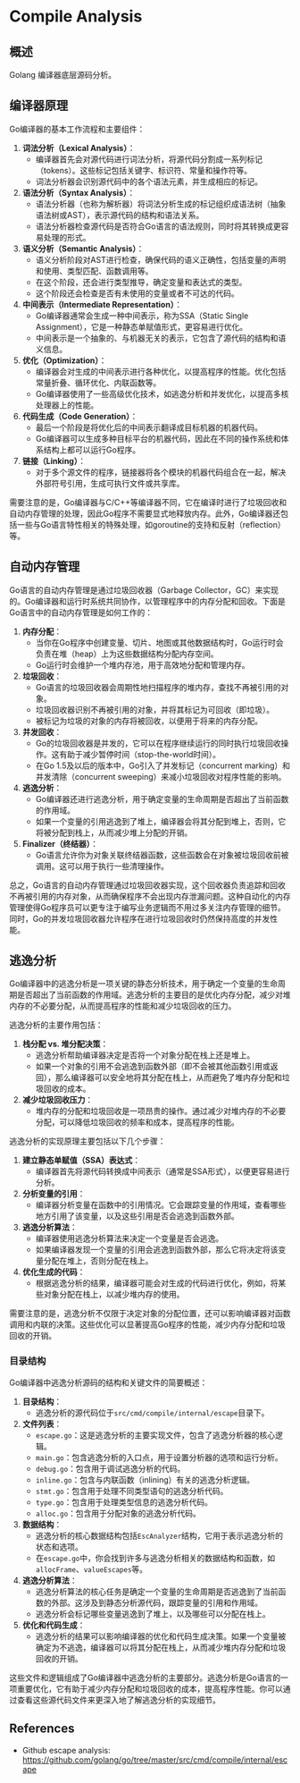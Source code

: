 # Compile Analysis

## 概述

Golang 编译器底层源码分析。

## 编译器原理

Go编译器的基本工作流程和主要组件：

1. **词法分析（Lexical Analysis）**：
   - 编译器首先会对源代码进行词法分析，将源代码分割成一系列标记（tokens）。这些标记包括关键字、标识符、常量和操作符等。
   - 词法分析器会识别源代码中的各个语法元素，并生成相应的标记。
2. **语法分析（Syntax Analysis）**：
   - 语法分析器（也称为解析器）将词法分析生成的标记组织成语法树（抽象语法树或AST），表示源代码的结构和语法关系。
   - 语法分析器检查源代码是否符合Go语言的语法规则，同时将其转换成更容易处理的形式。
3. **语义分析（Semantic Analysis）**：
   - 语义分析阶段对AST进行检查，确保代码的语义正确性，包括变量的声明和使用、类型匹配、函数调用等。
   - 在这个阶段，还会进行类型推导，确定变量和表达式的类型。
   - 这个阶段还会检查是否有未使用的变量或者不可达的代码。
4. **中间表示（Intermediate Representation）**：
   - Go编译器通常会生成一种中间表示，称为SSA（Static Single Assignment），它是一种静态单赋值形式，更容易进行优化。
   - 中间表示是一个抽象的、与机器无关的表示，它包含了源代码的结构和语义信息。
5. **优化（Optimization）**：
   - 编译器会对生成的中间表示进行各种优化，以提高程序的性能。优化包括常量折叠、循环优化、内联函数等。
   - Go编译器使用了一些高级优化技术，如逃逸分析和并发优化，以提高多核处理器上的性能。
6. **代码生成（Code Generation）**：
   - 最后一个阶段是将优化后的中间表示翻译成目标机器的机器代码。
   - Go编译器可以生成多种目标平台的机器代码，因此在不同的操作系统和体系结构上都可以运行Go程序。
7. **链接（Linking）**：
   - 对于多个源文件的程序，链接器将各个模块的机器代码组合在一起，解决外部符号引用，生成可执行文件或共享库。

需要注意的是，Go编译器与C/C++等编译器不同，它在编译时进行了垃圾回收和自动内存管理的处理，因此Go程序不需要显式地释放内存。此外，Go编译器还包括一些与Go语言特性相关的特殊处理，如goroutine的支持和反射（reflection）等。

## 自动内存管理

Go语言的自动内存管理是通过垃圾回收器（Garbage Collector，GC）来实现的。Go编译器和运行时系统共同协作，以管理程序中的内存分配和回收。下面是Go语言中的自动内存管理是如何工作的：

1. **内存分配**：
   - 当你在Go程序中创建变量、切片、地图或其他数据结构时，Go运行时会负责在堆（heap）上为这些数据结构分配内存空间。
   - Go运行时会维护一个堆内存池，用于高效地分配和管理内存。
2. **垃圾回收**：
   - Go语言的垃圾回收器会周期性地扫描程序的堆内存，查找不再被引用的对象。
   - 垃圾回收器识别不再被引用的对象，并将其标记为可回收（即垃圾）。
   - 被标记为垃圾的对象的内存将被回收，以便用于将来的内存分配。
3. **并发回收**：
   - Go的垃圾回收器是并发的，它可以在程序继续运行的同时执行垃圾回收操作。这有助于减少暂停时间（stop-the-world时间）。
   - 在Go 1.5及以后的版本中，Go引入了并发标记（concurrent marking）和并发清除（concurrent sweeping）来减小垃圾回收对程序性能的影响。
4. **逃逸分析**：
   - Go编译器还进行逃逸分析，用于确定变量的生命周期是否超出了当前函数的作用域。
   - 如果一个变量的引用逃逸到了堆上，编译器会将其分配到堆上，否则，它将被分配到栈上，从而减少堆上分配的开销。
5. **Finalizer（终结器）**：
   - Go语言允许你为对象关联终结器函数，这些函数会在对象被垃圾回收前被调用。这可以用于执行一些清理操作。

总之，Go语言的自动内存管理通过垃圾回收器实现，这个回收器负责追踪和回收不再被引用的内存对象，从而确保程序不会出现内存泄漏问题。这种自动化的内存管理使得Go程序员可以更专注于编写业务逻辑而不用过多关注内存管理的细节。同时，Go的并发垃圾回收器允许程序在进行垃圾回收时仍然保持高度的并发性能。



## 逃逸分析

 Go编译器中的逃逸分析是一项关键的静态分析技术，用于确定一个变量的生命周期是否超出了当前函数的作用域。逃逸分析的主要目的是优化内存分配，减少对堆内存的不必要分配，从而提高程序的性能和减少垃圾回收的压力。

逃逸分析的主要作用包括：

1. **栈分配 vs. 堆分配决策**：
   - 逃逸分析帮助编译器决定是否将一个对象分配在栈上还是堆上。
   - 如果一个对象的引用不会逃逸到函数外部（即不会被其他函数引用或返回），那么编译器可以安全地将其分配在栈上，从而避免了堆内存分配和垃圾回收的成本。
2. **减少垃圾回收压力**：
   - 堆内存的分配和垃圾回收是一项昂贵的操作。通过减少对堆内存的不必要分配，可以降低垃圾回收的频率和成本，提高程序的性能。

逃逸分析的实现原理主要包括以下几个步骤：

1. **建立静态单赋值（SSA）表达式**：
   - 编译器首先将源代码转换成中间表示（通常是SSA形式），以便更容易进行分析。
2. **分析变量的引用**：
   - 编译器分析变量在函数中的引用情况。它会跟踪变量的作用域，查看哪些地方引用了该变量，以及这些引用是否会逃逸到函数外部。
3. **逃逸分析算法**：
   - 编译器使用逃逸分析算法来决定一个变量是否会逃逸。
   - 如果编译器发现一个变量的引用会逃逸到函数外部，那么它将决定将该变量分配在堆上，否则分配在栈上。
4. **优化生成的代码**：
   - 根据逃逸分析的结果，编译器可能会对生成的代码进行优化，例如，将某些对象分配在栈上，以减少堆内存的使用。

需要注意的是，逃逸分析不仅限于决定对象的分配位置，还可以影响编译器对函数调用和内联的决策。这些优化可以显著提高Go程序的性能，减少内存分配和垃圾回收的开销。





### 目录结构

Go编译器中逃逸分析源码的结构和关键文件的简要概述：

1. **目录结构**：
   - 逃逸分析的源代码位于`src/cmd/compile/internal/escape`目录下。
2. **文件列表**：
   - `escape.go`：这是逃逸分析的主要实现文件，包含了逃逸分析器的核心逻辑。
   - `main.go`：包含逃逸分析的入口点，用于设置分析器的选项和运行分析。
   - `debug.go`：包含用于调试逃逸分析的代码。
   - `inline.go`：包含与内联函数（inlining）有关的逃逸分析逻辑。
   - `stmt.go`：包含用于处理不同类型语句的逃逸分析代码。
   - `type.go`：包含用于处理类型信息的逃逸分析代码。
   - `alloc.go`：包含用于分配对象的逃逸分析代码。
3. **数据结构**：
   - 逃逸分析的核心数据结构包括`EscAnalyzer`结构，它用于表示逃逸分析的状态和选项。
   - 在`escape.go`中，你会找到许多与逃逸分析相关的数据结构和函数，如`allocFrame`、`valueEscapes`等。
4. **逃逸分析算法**：
   - 逃逸分析算法的核心任务是确定一个变量的生命周期是否逃逸到了当前函数的外部。这涉及到静态分析源代码，跟踪变量的引用和作用域。
   - 逃逸分析会标记哪些变量逃逸到了堆上，以及哪些可以分配在栈上。
5. **优化和代码生成**：
   - 逃逸分析的结果可以影响编译器的优化和代码生成决策。如果一个变量被确定为不逃逸，编译器可以将其分配在栈上，从而减少堆内存分配和垃圾回收的开销。

这些文件和逻辑组成了Go编译器中逃逸分析的主要部分。逃逸分析是Go语言的一项重要优化，它有助于减少内存分配和垃圾回收的成本，提高程序性能。你可以通过查看这些源代码文件来更深入地了解逃逸分析的实现细节。



## References

- Github escape analysis: https://github.com/golang/go/tree/master/src/cmd/compile/internal/escape















